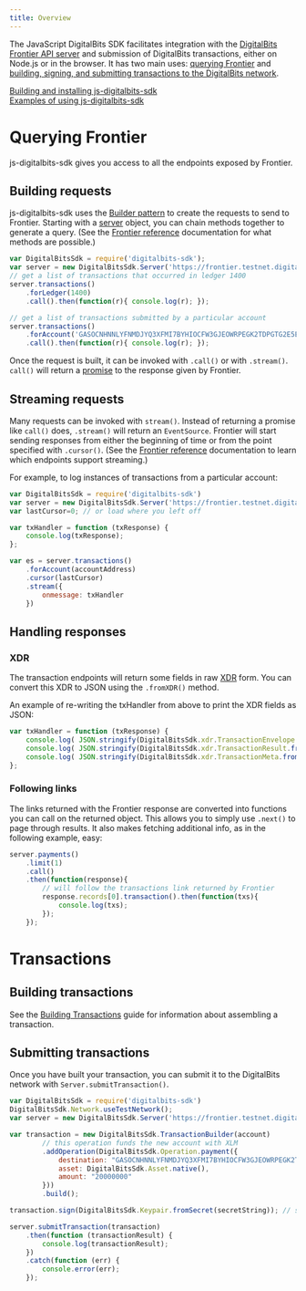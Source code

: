 ```yaml
---
title: Overview
---
```

The JavaScript DigitalBits SDK facilitates integration with the [DigitalBits Frontier API server](https://github.com/digitalbitsorg/frontier) and submission of DigitalBits transactions, either on Node.js or in the browser. It has two main uses: [querying Frontier](#querying-frontier) and [building, signing, and submitting transactions to the DigitalBits network](#building-transactions).

[Building and installing js-digitalbits-sdk](https://github.com/digitalbitsorg/js-digitalbits-sdk)<br>
[Examples of using js-digitalbits-sdk](./examples.md)

# Querying Frontier
js-digitalbits-sdk gives you access to all the endpoints exposed by Frontier.

## Building requests
js-digitalbits-sdk uses the [Builder pattern](https://en.wikipedia.org/wiki/Builder_pattern) to create the requests to send
to Frontier. Starting with a [server](https://digitalbitsorg.github.io/js-digitalbits-sdk/Server.html) object, you can chain methods together to generate a query.
(See the [Frontier reference](https://developer.digitalbits.io/reference/) documentation for what methods are possible.)
```js
var DigitalBitsSdk = require('digitalbits-sdk');
var server = new DigitalBitsSdk.Server('https://frontier.testnet.digitalbits.io');
// get a list of transactions that occurred in ledger 1400
server.transactions()
    .forLedger(1400)
    .call().then(function(r){ console.log(r); });

// get a list of transactions submitted by a particular account
server.transactions()
    .forAccount('GASOCNHNNLYFNMDJYQ3XFMI7BYHIOCFW3GJEOWRPEGK2TDPGTG2E5EDW')
    .call().then(function(r){ console.log(r); });
```

Once the request is built, it can be invoked with `.call()` or with `.stream()`. `call()` will return a
[promise](https://developer.mozilla.org/en-US/docs/Web/JavaScript/Reference/Global_Objects/Promise) to the response given by Frontier.

## Streaming requests
Many requests can be invoked with `stream()`. Instead of returning a promise like `call()` does, `.stream()` will return an `EventSource`.
Frontier will start sending responses from either the beginning of time or from the point specified with `.cursor()`.
(See the [Frontier reference](https://developer.digitalbits.io/reference/) documentation to learn which endpoints support streaming.)

For example, to log instances of transactions from a particular account:

```javascript
var DigitalBitsSdk = require('digitalbits-sdk')
var server = new DigitalBitsSdk.Server('https://frontier.testnet.digitalbits.io');
var lastCursor=0; // or load where you left off

var txHandler = function (txResponse) {
    console.log(txResponse);
};

var es = server.transactions()
    .forAccount(accountAddress)
    .cursor(lastCursor)
    .stream({
        onmessage: txHandler
    })
```

## Handling responses

### XDR
The transaction endpoints will return some fields in raw [XDR](https://developer.digitalbits.io/frontier/reference/xdr.html)
form. You can convert this XDR to JSON using the `.fromXDR()` method.

An example of re-writing the txHandler from above to print the XDR fields as JSON:

```javascript
var txHandler = function (txResponse) {
    console.log( JSON.stringify(DigitalBitsSdk.xdr.TransactionEnvelope.fromXDR(txResponse.envelope_xdr, 'base64')) );
    console.log( JSON.stringify(DigitalBitsSdk.xdr.TransactionResult.fromXDR(txResponse.result_xdr, 'base64')) );
    console.log( JSON.stringify(DigitalBitsSdk.xdr.TransactionMeta.fromXDR(txResponse.result_meta_xdr, 'base64')) );
};

```


### Following links
The links returned with the Frontier response are converted into functions you can call on the returned object.
This allows you to simply use `.next()` to page through results. It also makes fetching additional info, as in the following example, easy:

```js
server.payments()
    .limit(1)
    .call()
    .then(function(response){
        // will follow the transactions link returned by Frontier
        response.records[0].transaction().then(function(txs){
            console.log(txs);
        });
    });
```


# Transactions

## Building transactions

See the [Building Transactions](https://developer.digitalbits.io/js-digitalbits-base/reference/building-transactions.html) guide for information about assembling a transaction.

## Submitting transactions
Once you have built your transaction, you can submit it to the DigitalBits network with `Server.submitTransaction()`.

```js
var DigitalBitsSdk = require('digitalbits-sdk')
DigitalBitsSdk.Network.useTestNetwork();
var server = new DigitalBitsSdk.Server('https://frontier.testnet.digitalbits.io');

var transaction = new DigitalBitsSdk.TransactionBuilder(account)
        // this operation funds the new account with XLM
        .addOperation(DigitalBitsSdk.Operation.payment({
            destination: "GASOCNHNNLYFNMDJYQ3XFMI7BYHIOCFW3GJEOWRPEGK2TDPGTG2E5EDW",
            asset: DigitalBitsSdk.Asset.native(),
            amount: "20000000"
        }))
        .build();

transaction.sign(DigitalBitsSdk.Keypair.fromSecret(secretString)); // sign the transaction

server.submitTransaction(transaction)
    .then(function (transactionResult) {
        console.log(transactionResult);
    })
    .catch(function (err) {
        console.error(err);
    });
```
